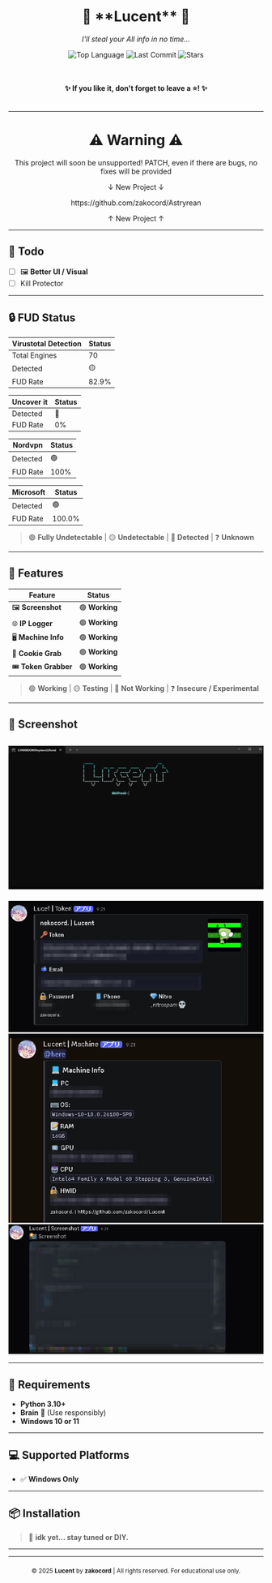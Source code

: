 <div align="center">
  
  <h1>💜 **Lucent** 💜</h1>
  <p><i>I'll steal your All info in no time...</i></p>
  
  <img src="https://img.shields.io/github/languages/top/zakocord/Lucent?color=c7f5ff" alt="Top Language">
  <img src="https://img.shields.io/github/last-commit/zakocord/Lucent?color=c7f5ff" alt="Last Commit">
  <img src="https://img.shields.io/github/stars/zakocord/Lucent?color=c7f5ff" alt="Stars">
  
  <br><br>
  <strong>✨ If you like it, don't forget to leave a ⭐! ✨</strong>
  <br><br>
</div>

--- 

<div align="center">
  
  <h1>⚠️ Warning ⚠️</h1>
  <p>This project will soon be unsupported! PATCH, even if there are bugs, no fixes will be provided<p>
  <p>↓ New Project ↓<p>
  <p>https://github.com/zakocord/Astryrean<p>
  <p>↑ New Project ↑<p>

</div>

---

## 📌 Todo
- [ ] 🖼 **Better UI / Visual**
- [ ] Kill Protector
---

## 🔒 **FUD Status**

| **Virustotal Detection** | **Status** |
|--------------------------|------------|
| Total Engines             | 70         |
| Detected                 | 🟡         |
| FUD Rate                 | 82.9%      |

| **Uncover it** | **Status** |
|----------------|------------|
| Detected       | 🔴         |
| FUD Rate       | 0%         |

| **Nordvpn**    | **Status** |
|----------------|------------|
| Detected       | 🟢         |
| FUD Rate       | 100%       |

| **Microsoft**  | **Status** |
|----------------|------------|
| Detected       | 🟢         |
| FUD Rate       | 100.0%     |

> 🟢 **Fully Undetectable** | 🟡 **Undetectable** | 🔴 **Detected** | ❓ **Unknown**

---

## 🚀 **Features**

| **Feature**        | **Status**    |
|--------------------|---------------|
| 🖼 **Screenshot**   | 🟢 **Working** |
| 🌐 **IP Logger**    | 🟢 **Working** |
| 🖥 **Machine Info** | 🟢 **Working** |
| 🍪 **Cookie Grab**  | 🟢 **Working** |
| 🎟 **Token Grabber**| 🟢 **Working** |

> 🟢 **Working** | 🟡 **Testing** | 🔴 **Not Working** | ❓ **Insecure / Experimental**

---
## 🚀 **Screenshot**
![Builder](https://raw.githubusercontent.com/zakocord/Lucent/refs/heads/main/img/preview_1.jpg)
---
![Token](https://raw.githubusercontent.com/zakocord/Lucent/refs/heads/main/img/preview_token.png)
![Machine](https://raw.githubusercontent.com/zakocord/Lucent/refs/heads/main/img/preview_machine.png)
![ss](https://raw.githubusercontent.com/zakocord/Lucent/refs/heads/main/img/preview_ss.png)

---

## 🧠 **Requirements**

- **Python 3.10+**
- **Brain** 🧠 (Use responsibly)
- **Windows 10 or 11**

---

## 💻 **Supported Platforms**

- ✅ **Windows Only**

---

## 📦 **Installation**

> 🤷 **idk yet... stay tuned or DIY.**

---
---
<div align="center">
  
  <sub>© 2025 **Lucent** by **zakocord** | All rights reserved. For educational use only.</sub>

</div>
